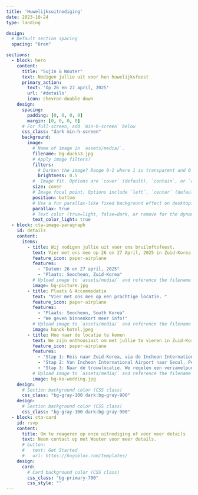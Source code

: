 ```yaml
---
title: 'Huwelijksuitnodiging'
date: 2023-10-24
type: landing

design:
  # Default section spacing
  spacing: "6rem"

sections:
  - block: hero
    content:
      title: "Sujin & Wouter"
      text: Nodigen jullie uit voor hun huwelijksfeest
      primary_action:
        text: 'Op 26 en 27 april, 2025'
        url: '#details'
        icon: chevron-double-down
    design:
      spacing:
        padding: [0, 0, 0, 0]
        margin: [0, 0, 0, 0]
      # For full-screen, add `min-h-screen` below
      css_class: "dark min-h-screen"
      background:
        image:
          # Name of image in `assets/media/`.
          filename: bg-ducks3.jpg
          # Apply image filters?
          filters:
            # Darken the image? Range 0-1 where 1 is transparent and 0 is opaque.
            brightness: 0.5
          #  Image fit. Options are `cover` (default), `contain`, or `actual` size.
          size: cover
          # Image focal point. Options include `left`, `center` (default), or `right`.
          position: bottom
          # Use a fun parallax-like fixed background effect on desktop? true/false
          parallax: true
          # Text color (true=light, false=dark, or remove for the dynamic theme color).
          text_color_light: true
  - block: cta-image-paragraph
    id: details
    content:
      items:
        - title: Wij nodigen jullie uit voor ons bruiloftsfeest.
          text: Vier met ons mee op 26 en 27 April, 2025 in Zuid-Korea.
          feature_icon: paper-airplane
          features:
            - "Datum: 26 en 27 april, 2025"
            - "Plaats: Seocheon, Zuid-Korea"
          # Upload image to `assets/media/` and reference the filename here
          image: bg-picture.jpg
        - title: Plaats & Accommodatie
          text: "Vier met ons mee op een prachtige locatie. "
          feature_icon: paper-airplane
          features:
            - "Plaats: Seocheon, South Korea"
            - "We geven binnenkort meer info!"
          # Upload image to `assets/media/` and reference the filename here
          image: hanok-hotel.jpeg
        - title: Hoe naar de locatie te komen
          text: We zijn enthousiast om met jullie te vieren in Zuid-Korea! Hier is wat handige informatie voor je reisplanning. Meer details volgen snel.
          feature_icon: paper-airplane
          features:
            - "Stap 1: Reis naar Zuid-Korea, via de Incheon International Airport (ICN), de belangrijkste luchthaven voor Seoel. Kom een dag of twee van tevoren."
            - "Stap 2: Van Incheon International Airport naar Seoul. Per trein, luchthavenlimousinebus, of taxi."
            - "Stap 3: Naar de trouwlocatie. We regelen een verzamelpunt voor groepsvervoer naar de locatie."
          # Upload image to `assets/media/` and reference the filename here
          image: bg-ko-wedding.jpg
    design:
      # Section background color (CSS class)
      css_class: "bg-gray-100 dark:bg-gray-900"     
    design:
      # Section background color (CSS class)
      css_class: "bg-gray-100 dark:bg-gray-900"
  - block: cta-card
    id: rsvp
    content:
      title: Om te reageren op onze uitnodiging of voor meer details
      text: Neem contact op met Wouter voor meer details.
      # button:
      #   text: Get Started
      #   url: https://hugoblox.com/templates/
    design:
      card:
        # Card background color (CSS class)
        css_class: "bg-primary-700"
        css_style: ""
---
```


